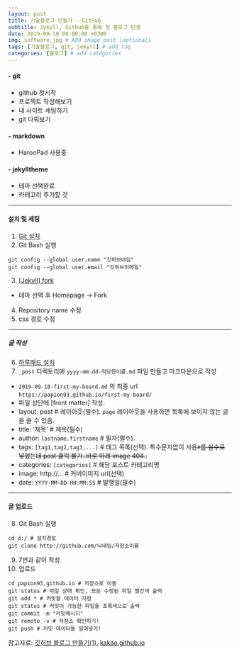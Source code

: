 ```yaml
---
layout: post
title: 기술블로그 만들기 - GitHub
subtitle: Jykyll, Github을 통해 첫 블로그 탄생
date: 2019-09-10 00:00:00 +0300
img: software.jpg # Add image post (optional)
tags: [기술블로그, git, jekyll] # add tag
categories: [블로그] # add categories
---
```


#### - git
- github 첫시작
- 프로젝트 작성해보기
- 내 사이트 세팅하기
- git 다뤄보기

#### - markdown
- HarooPad 사용중

#### - jekylltheme
- 테마 선택완료
- 카테고리 추가할 것

_ _ _

#### 설치 및 세팅
1. [Git 설치](https://git-scm.com/)
2. Git Bash 실행
```
git config --global user.name "깃허브네임"
git config --global user.email "깃허브이메일"
```

3. [[Jekyll] fork](http://jekyllthemes.org/)
- 테마 선택 후 Homepage -> Fork

4. Repository name 수정
5. css 경로 수정

- - -

##### 글 작성
6. [하루패드 설치](http://pad.haroopress.com/)
7. `_post` 디렉토리에 `yyyy-mm-dd-적당한이름.md` 파일 만들고 마크다운으로 작성
- `2019-09-10-first-my-board.md`  의 최종 url `https://papion93.github.io/first-my-board/`
-  파일 상단에 [front matter] 작성.
- layout: post # 레이아웃(필수). `page` 레이아웃을 사용하면 목록에 보이지 않는 글을 쓸 수 있음.
- title: '제목' # 제목(필수)
- author: `lastname.firstname` # 필자(필수).
- tags: `[tag1,tag2,tag3,...]` # 태그 목록(선택). 특수문자없이 사용`#`~~를 실수로 넣었는데 post 클릭 불가..바로 아래 image 404..~~
- categories: `[categories]` # 해당 포스트 카테고리명
- image: http://... # 커버이미지 url(선택)
- date: `YYYY-MM-DD HH:MM:SS` # 발행일(필수)

- - -

#### 글 업로드
8. Git Bash 실행
```
cd d:/ # 설치경로
git clone http://github.com/닉네임/저장소이름
```

9. 7번과 같이 작성
10. 업로드
```
cd papion93.github.io # 저장소로 이동
git status # 파일 상태 확인, 모든 수정된 파일 빨간색 출력
git add * # 커밋할 데이터 지정
git status # 커밋이 가능한 파일들 초록색으로 출력
git commit -m "커밋메시지"
git remote -v # 저장소 확인하기!
git push # 커밋 데이터들 밀어넣기!
```

참고자료: [깃허브 블로그 만들기(1)](https://recoveryman.tistory.com/321?category=635733), [kakao.github.io](https://github.com/kakao/kakao.github.io/blob/master/README.md)
